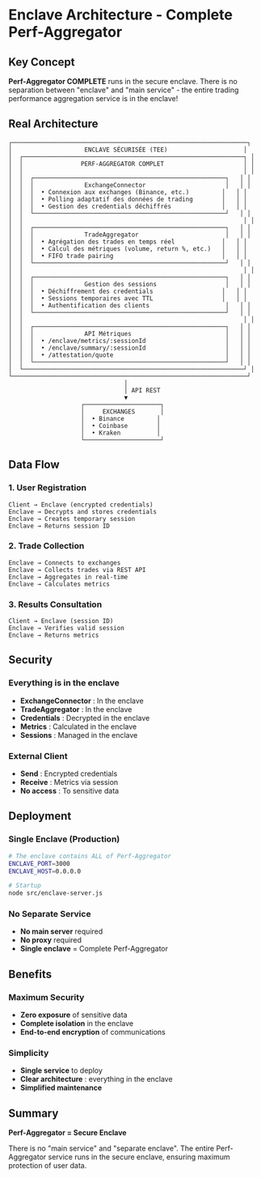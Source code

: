 # Enclave Architecture - Complete Perf-Aggregator

## **Key Concept**

**Perf-Aggregator COMPLETE** runs in the secure enclave. There is no separation between "enclave" and "main service" - the entire trading performance aggregation service is in the enclave!

## **Real Architecture**

```
┌─────────────────────────────────────────────────────────────────┐
│                    ENCLAVE SÉCURISÉE (TEE)                     │
│  ┌─────────────────────────────────────────────────────────────┐ │
│  │                PERF-AGGREGATOR COMPLET                      │ │
│  │                                                             │ │
│  │  ┌─────────────────────────────────────────────────────┐   │ │
│  │  │              ExchangeConnector                      │   │ │
│  │  │  • Connexion aux exchanges (Binance, etc.)         │   │ │
│  │  │  • Polling adaptatif des données de trading        │   │ │
│  │  │  • Gestion des credentials déchiffrés              │   │ │
│  │  └─────────────────────────────────────────────────────┘   │ │
│  │                                                             │ │
│  │  ┌─────────────────────────────────────────────────────┐   │ │
│  │  │              TradeAggregator                        │   │ │
│  │  │  • Agrégation des trades en temps réel             │   │ │
│  │  │  • Calcul des métriques (volume, return %, etc.)   │   │ │
│  │  │  • FIFO trade pairing                              │   │ │
│  │  └─────────────────────────────────────────────────────┘   │ │
│  │                                                             │ │
│  │  ┌─────────────────────────────────────────────────────┐   │ │
│  │  │              Gestion des sessions                   │   │ │
│  │  │  • Déchiffrement des credentials                   │   │ │
│  │  │  • Sessions temporaires avec TTL                   │   │ │
│  │  │  • Authentification des clients                     │   │ │
│  │  └─────────────────────────────────────────────────────┘   │ │
│  │                                                             │ │
│  │  ┌─────────────────────────────────────────────────────┐   │ │
│  │  │              API Métriques                          │   │ │
│  │  │  • /enclave/metrics/:sessionId                      │   │ │
│  │  │  • /enclave/summary/:sessionId                      │   │ │
│  │  │  • /attestation/quote                               │   │ │
│  │  └─────────────────────────────────────────────────────┘   │ │
│  └─────────────────────────────────────────────────────────────┘ │
└─────────────────────────────────────────────────────────────────┘
                                │
                                │ API REST
                                ▼
                    ┌─────────────────────┐
                    │     EXCHANGES       │
                    │  • Binance         │
                    │  • Coinbase        │
                    │  • Kraken          │
                    └─────────────────────┘
```

## **Data Flow**

### **1. User Registration**
```
Client → Enclave (encrypted credentials)
Enclave → Decrypts and stores credentials
Enclave → Creates temporary session
Enclave → Returns session ID
```

### **2. Trade Collection**
```
Enclave → Connects to exchanges
Enclave → Collects trades via REST API
Enclave → Aggregates in real-time
Enclave → Calculates metrics
```

### **3. Results Consultation**
```
Client → Enclave (session ID)
Enclave → Verifies valid session
Enclave → Returns metrics
```

## **Security**

### **Everything is in the enclave**
- **ExchangeConnector** : In the enclave
- **TradeAggregator** : In the enclave
- **Credentials** : Decrypted in the enclave
- **Metrics** : Calculated in the enclave
- **Sessions** : Managed in the enclave

### **External Client**
- **Send** : Encrypted credentials
- **Receive** : Metrics via session
- **No access** : To sensitive data

## **Deployment**

### **Single Enclave (Production)**
```bash
# The enclave contains ALL of Perf-Aggregator
ENCLAVE_PORT=3000
ENCLAVE_HOST=0.0.0.0

# Startup
node src/enclave-server.js
```

### **No Separate Service**
- **No main server** required
- **No proxy** required
- **Single enclave** = Complete Perf-Aggregator

## **Benefits**

### **Maximum Security**
- **Zero exposure** of sensitive data
- **Complete isolation** in the enclave
- **End-to-end encryption** of communications

### **Simplicity**
- **Single service** to deploy
- **Clear architecture** : everything in the enclave
- **Simplified maintenance**

## **Summary**

**Perf-Aggregator = Secure Enclave**

There is no "main service" and "separate enclave". The entire Perf-Aggregator service runs in the secure enclave, ensuring maximum protection of user data.
